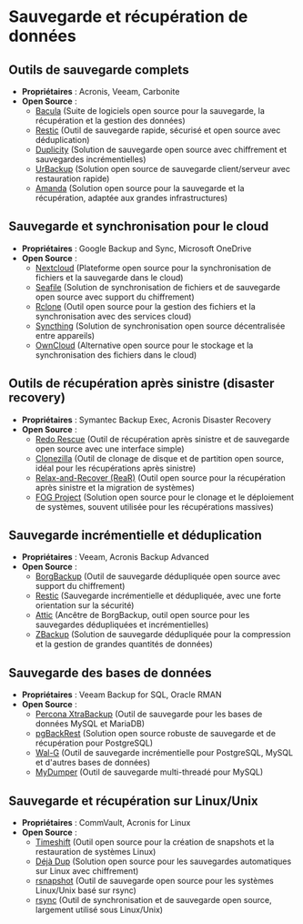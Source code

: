 # Sauvegarde et récupération de données

## Outils de sauvegarde complets
- **Propriétaires** : Acronis, Veeam, Carbonite
- **Open Source** :
  - [Bacula](https://www.bacula.org/) (Suite de logiciels open source pour la sauvegarde, la récupération et la gestion des données)
  - [Restic](https://restic.net/) (Outil de sauvegarde rapide, sécurisé et open source avec déduplication)
  - [Duplicity](http://duplicity.nongnu.org/) (Solution de sauvegarde open source avec chiffrement et sauvegardes incrémentielles)
  - [UrBackup](https://www.urbackup.org/) (Solution open source de sauvegarde client/serveur avec restauration rapide)
  - [Amanda](https://www.amanda.org/) (Solution open source pour la sauvegarde et la récupération, adaptée aux grandes infrastructures)

## Sauvegarde et synchronisation pour le cloud
- **Propriétaires** : Google Backup and Sync, Microsoft OneDrive
- **Open Source** :
  - [Nextcloud](https://nextcloud.com/) (Plateforme open source pour la synchronisation de fichiers et la sauvegarde dans le cloud)
  - [Seafile](https://www.seafile.com/en/home/) (Solution de synchronisation de fichiers et de sauvegarde open source avec support du chiffrement)
  - [Rclone](https://rclone.org/) (Outil open source pour la gestion des fichiers et la synchronisation avec des services cloud)
  - [Syncthing](https://syncthing.net/) (Solution de synchronisation open source décentralisée entre appareils)
  - [OwnCloud](https://owncloud.com/) (Alternative open source pour le stockage et la synchronisation des fichiers dans le cloud)

## Outils de récupération après sinistre (disaster recovery)
- **Propriétaires** : Symantec Backup Exec, Acronis Disaster Recovery
- **Open Source** :
  - [Redo Rescue](https://redorescue.com/) (Outil de récupération après sinistre et de sauvegarde open source avec une interface simple)
  - [Clonezilla](https://clonezilla.org/) (Outil de clonage de disque et de partition open source, idéal pour les récupérations après sinistre)
  - [Relax-and-Recover (ReaR)](https://relax-and-recover.org/) (Outil open source pour la récupération après sinistre et la migration de systèmes)
  - [FOG Project](https://fogproject.org/) (Solution open source pour le clonage et le déploiement de systèmes, souvent utilisée pour les récupérations massives)

## Sauvegarde incrémentielle et déduplication
- **Propriétaires** : Veeam, Acronis Backup Advanced
- **Open Source** :
  - [BorgBackup](https://www.borgbackup.org/) (Outil de sauvegarde dédupliquée open source avec support du chiffrement)
  - [Restic](https://restic.net/) (Sauvegarde incrémentielle et dédupliquée, avec une forte orientation sur la sécurité)
  - [Attic](https://attic-backup.org/) (Ancêtre de BorgBackup, outil open source pour les sauvegardes dédupliquées et incrémentielles)
  - [ZBackup](https://zbackup.org/) (Solution de sauvegarde dédupliquée pour la compression et la gestion de grandes quantités de données)

## Sauvegarde des bases de données
- **Propriétaires** : Veeam Backup for SQL, Oracle RMAN
- **Open Source** :
  - [Percona XtraBackup](https://www.percona.com/software/mysql-database/percona-xtrabackup) (Outil de sauvegarde pour les bases de données MySQL et MariaDB)
  - [pgBackRest](https://pgbackrest.org/) (Solution open source robuste de sauvegarde et de récupération pour PostgreSQL)
  - [Wal-G](https://github.com/wal-g/wal-g) (Outil de sauvegarde incrémentielle pour PostgreSQL, MySQL et d'autres bases de données)
  - [MyDumper](https://github.com/maxbube/mydumper) (Outil de sauvegarde multi-threadé pour MySQL)

## Sauvegarde et récupération sur Linux/Unix
- **Propriétaires** : CommVault, Acronis for Linux
- **Open Source** :
  - [Timeshift](https://github.com/teejee2008/timeshift) (Outil open source pour la création de snapshots et la restauration de systèmes Linux)
  - [Déjà Dup](https://wiki.gnome.org/Apps/DejaDup) (Solution open source pour les sauvegardes automatiques sur Linux avec chiffrement)
  - [rsnapshot](http://rsnapshot.org/) (Outil de sauvegarde open source pour les systèmes Linux/Unix basé sur rsync)
  - [rsync](https://rsync.samba.org/) (Outil de synchronisation et de sauvegarde open source, largement utilisé sous Linux/Unix)

